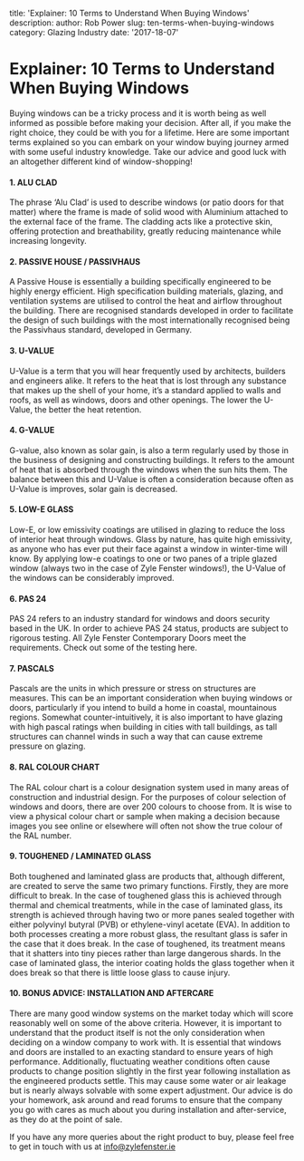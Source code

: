 title: 'Explainer: 10 Terms to Understand When Buying Windows'
description: 
author: Rob Power
slug: ten-terms-when-buying-windows
category: Glazing Industry
date: '2017-18-07'
# Explainer: 10 Terms to Understand When Buying Windows
Buying windows can be a tricky process and it is worth being as well informed as possible before making your decision. After all, if you make the right choice, they could be with you for a lifetime. Here are some important terms explained so you can embark on your window buying journey armed with some useful industry knowledge. Take our advice and good luck with an altogether different kind of window-shopping!

#### 1. ALU CLAD
The phrase ‘Alu Clad’ is used to describe windows (or patio doors for that matter) where the frame is made of solid wood with Aluminium attached to the external face of the frame. The cladding acts like a protective skin, offering protection and breathability, greatly reducing maintenance while increasing longevity.
#### 2. PASSIVE HOUSE / PASSIVHAUS
A Passive House is essentially a building specifically engineered to be highly energy efficient. High specification building materials, glazing, and ventilation systems are utilised to control the heat and airflow throughout the building. There are recognised standards developed in order to facilitate the design of such buildings with the most internationally recognised being the Passivhaus standard, developed in Germany.
#### 3. U-VALUE
U-Value is a term that you will hear frequently used by architects, builders and engineers alike. It refers to the heat that is lost through any substance that makes up the shell of your home, it’s a standard applied to walls and roofs, as well as windows, doors and other openings. The lower the U-Value, the better the heat retention.
#### 4. G-VALUE
G-value, also known as solar gain, is also a term regularly used by those in the business of designing and constructing buildings. It refers to the amount of heat that is absorbed through the windows when the sun hits them. The balance between this and U-Value is often a consideration because often as U-Value is improves, solar gain is decreased.
#### 5. LOW-E GLASS
Low-E, or low emissivity coatings are utilised in glazing to reduce the loss of interior heat through windows. Glass by nature, has quite high emissivity, as anyone who has ever put their face against a window in winter-time will know. By applying low-e coatings to one or two panes of a triple glazed window (always two in the case of Zyle Fenster windows!), the U-Value of the windows can be considerably improved.
#### 6. PAS 24
PAS 24 refers to an industry standard for windows and doors security based in the UK. In order to achieve PAS 24 status, products are subject to rigorous testing. All Zyle Fenster Contemporary Doors meet the requirements. Check out some of the testing here.
#### 7. PASCALS
Pascals are the units in which pressure or stress on structures are measures. This can be an important consideration when buying windows or doors, particularly if you intend to build a home in coastal, mountainous regions. Somewhat counter-intuitively, it is also important to have glazing with high pascal ratings when building in cities with tall buildings, as tall structures can channel winds in such a way that can cause extreme pressure on glazing.
#### 8. RAL COLOUR CHART
The RAL colour chart is a colour designation system used in many areas of construction and industrial design. For the purposes of colour selection of windows and doors, there are over 200 colours to choose from. It is wise to view a physical colour chart or sample when making a decision because images you see online or elsewhere will often not show the true colour of the RAL number.
#### 9. TOUGHENED / LAMINATED GLASS
Both toughened and laminated glass are products that, although different, are created to serve the same two primary functions. Firstly, they are more difficult to break. In the case of toughened glass this is achieved through thermal and chemical treatments, while in the case of laminated glass, its strength is achieved through having two or more panes sealed together with either polyvinyl butyral (PVB) or ethylene-vinyl acetate (EVA). In addition to both processes creating a more robust glass, the resultant glass is safer in the case that it does break. In the case of toughened, its treatment means that it shatters into tiny pieces rather than large dangerous shards. In the case of laminated glass, the interior coating holds the glass together when it does break so that there is little loose glass to cause injury.
#### 10. BONUS ADVICE: INSTALLATION AND AFTERCARE
There are many good window systems on the market today which will score reasonably well on some of the above criteria. However, it is important to understand that the product itself is not the only consideration when deciding on a window company to work with. It is essential that windows and doors are installed to an exacting standard to ensure years of high performance. Additionally, fluctuating weather conditions often cause products to change position slightly in the first year following installation as the engineered products settle. This may cause some water or air leakage but is nearly always solvable with some expert adjustment. Our advice is do your homework, ask around and read forums to ensure that the company you go with cares as much about you during installation and after-service, as they do at the point of sale.

If you have any more queries about the right product to buy, please feel free to get in touch with us at info@zylefenster.ie

